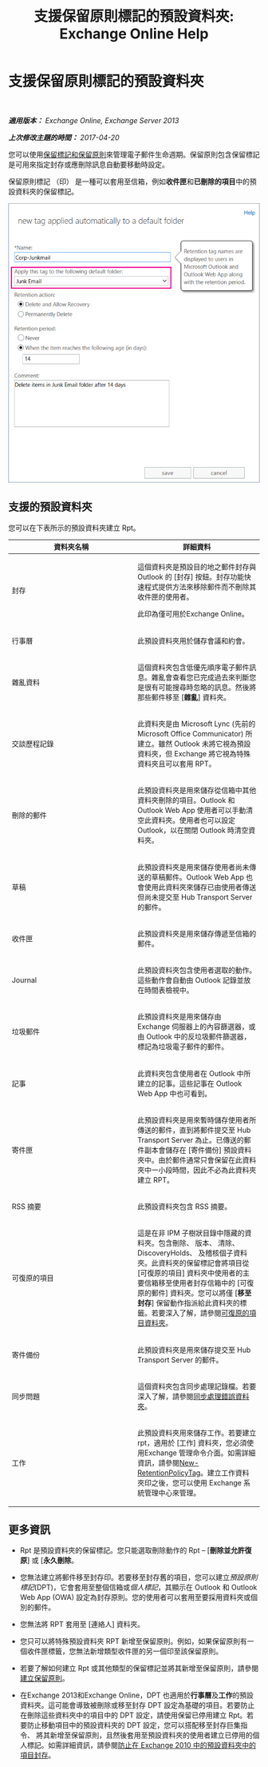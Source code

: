 ﻿---
title: '支援保留原則標記的預設資料夾: Exchange Online Help'
TOCTitle: 支援保留原則標記的預設資料夾
ms:assetid: d2e2064f-4102-4018-b688-504d09da6d39
ms:mtpsurl: https://technet.microsoft.com/zh-tw/library/Dn783294(v=EXCHG.150)
ms:contentKeyID: 62835941
ms.date: 05/23/2018
mtps_version: v=EXCHG.150
ms.translationtype: MT
---

# 支援保留原則標記的預設資料夾

 

_**適用版本：** Exchange Online, Exchange Server 2013_

_**上次修改主題的時間：** 2017-04-20_

您可以使用[保留標記和保留原則](retention-tags-and-retention-policies-exchange-2013-help.md)來管理電子郵件生命週期。保留原則包含保留標記是可用來指定封存或應刪除訊息自動要移動時設定。

保留原則標記 （印） 是一種可以套用至信箱，例如**收件匣**和**已刪除的項目**中的預設資料夾的保留標記。

![建立保留原則標記 (RPT)](images/Dn783294.b59a96fd-94e1-4c9b-bff6-97a1bd98dfe7(EXCHG.150).png "建立保留原則標記 (RPT)")

## 支援的預設資料夾

您可以在下表所示的預設資料夾建立 Rpt。


<table>
<colgroup>
<col style="width: 50%" />
<col style="width: 50%" />
</colgroup>
<thead>
<tr class="header">
<th>資料夾名稱</th>
<th>詳細資料</th>
</tr>
</thead>
<tbody>
<tr class="odd">
<td><p>封存</p></td>
<td><p>這個資料夾是預設目的地之郵件封存與 Outlook 的 [封存] 按鈕。封存功能快速程式提供方法來移除郵件而不刪除其收件匣的使用者。</p>
<p>此印為僅可用於Exchange Online。</p></td>
</tr>
<tr class="even">
<td><p>行事曆</p></td>
<td><p>此預設資料夾用於儲存會議和約會。</p></td>
</tr>
<tr class="odd">
<td><p>雜亂資料</p></td>
<td><p>這個資料夾包含低優先順序電子郵件訊息。雜亂會查看您已完成過去來判斷您是很有可能搜尋時忽略的訊息。然後將那些郵件移至 [<strong>雜亂</strong>] 資料夾。</p></td>
</tr>
<tr class="even">
<td><p>交談歷程記錄</p></td>
<td><p>此資料夾是由 Microsoft Lync (先前的 Microsoft Office Communicator) 所建立。雖然 Outlook 未將它視為預設資料夾，但 Exchange 將它視為特殊資料夾且可以套用 RPT。</p></td>
</tr>
<tr class="odd">
<td><p>刪除的郵件</p></td>
<td><p>此預設資料夾是用來儲存從信箱中其他資料夾刪除的項目。Outlook 和 Outlook Web App 使用者可以手動清空此資料夾。使用者也可以設定 Outlook，以在關閉 Outlook 時清空資料夾。</p></td>
</tr>
<tr class="even">
<td><p>草稿</p></td>
<td><p>此預設資料夾是用來儲存使用者尚未傳送的草稿郵件。Outlook Web App 也會使用此資料夾來儲存已由使用者傳送但尚未提交至 Hub Transport Server 的郵件。</p></td>
</tr>
<tr class="odd">
<td><p>收件匣</p></td>
<td><p>此預設資料夾是用來儲存傳遞至信箱的郵件。</p></td>
</tr>
<tr class="even">
<td><p>Journal</p></td>
<td><p>此預設資料夾包含使用者選取的動作。這些動作會自動由 Outlook 記錄並放在時間表檢視中。</p></td>
</tr>
<tr class="odd">
<td><p>垃圾郵件</p></td>
<td><p>此預設資料夾是用來儲存由 Exchange 伺服器上的內容篩選器，或由 Outlook 中的反垃圾郵件篩選器，標記為垃圾電子郵件的郵件。</p></td>
</tr>
<tr class="even">
<td><p>記事</p></td>
<td><p>此資料夾包含使用者在 Outlook 中所建立的記事。這些記事在 Outlook Web App 中也可看到。</p></td>
</tr>
<tr class="odd">
<td><p>寄件匣</p></td>
<td><p>此預設資料夾是用來暫時儲存使用者所傳送的郵件，直到將郵件提交至 Hub Transport Server 為止。已傳送的郵件副本會儲存在 [寄件備份] 預設資料夾中。由於郵件通常只會保留在此資料夾中一小段時間，因此不必為此資料夾建立 RPT。</p></td>
</tr>
<tr class="even">
<td><p>RSS 摘要</p></td>
<td><p>此預設資料夾包含 RSS 摘要。</p></td>
</tr>
<tr class="odd">
<td><p>可復原的項目</p></td>
<td><p>這是在非 IPM 子樹狀目錄中隱藏的資料夾。包含刪除、 版本、 清除、 DiscoveryHolds、 及稽核個子資料夾。此資料夾的保留標記會將項目從 [可復原的項目] 資料夾中使用者的主要信箱移至使用者封存信箱中的 [可復原的郵件] 資料夾。您可以將僅 [<strong>移至封存</strong>] 保留動作指派給此資料夾的標籤。若要深入了解，請參閱<a href="recoverable-items-folder-exchange-2013-help.md">可復原的項目資料夾</a>。</p></td>
</tr>
<tr class="even">
<td><p>寄件備份</p></td>
<td><p>此預設資料夾是用來儲存提交至 Hub Transport Server 的郵件。</p></td>
</tr>
<tr class="odd">
<td><p>同步問題</p></td>
<td><p>這個資料夾包含同步處理記錄檔。若要深入了解，請參閱<a href="https://go.microsoft.com/fwlink/p/?linkid=198215">同步處理錯誤資料夾</a>。</p></td>
</tr>
<tr class="even">
<td><p>工作</p></td>
<td><p>此預設資料夾用來儲存工作。若要建立 rpt，適用於 [工作] 資料夾，您必須使用Exchange 管理命令介面。如需詳細資訊，請參閱<a href="https://technet.microsoft.com/zh-tw/library/dd335226(v=exchg.150)">New-RetentionPolicyTag</a>。建立工作資料夾印之後，您可以使用 Exchange 系統管理中心來管理。</p></td>
</tr>
</tbody>
</table>


## 更多資訊

  - Rpt 是預設資料夾的保留標記。您只能選取刪除動作的 Rpt – \[**刪除並允許復原**\] 或 \[**永久刪除**。

  - 您無法建立將郵件移至封存印。若要移至封存舊的項目，您可以建立*預設原則標記*(DPT)，它會套用至整個信箱或*個人標記*，其顯示在 Outlook 和 Outlook Web App (OWA) 設定為封存原則。您的使用者可以套用至要採用資料夾或個別的郵件。

  - 您無法將 RPT 套用至 \[連絡人\] 資料夾。

  - 您只可以將特殊預設資料夾 RPT 新增至保留原則。例如，如果保留原則有一個收件匣標籤，您無法新增類型收件匣的另一個印至該保留原則。

  - 若要了解如何建立 Rpt 或其他類型的保留標記並將其新增至保留原則，請參閱[建立保留原則](create-a-retention-policy-exchange-2013-help.md)。

  - 在Exchange 2013和Exchange Online，DPT 也適用於**行事曆**及**工作**的預設資料夾。這可能會導致被刪除或移至封存 DPT 設定為基礎的項目。若要防止在刪除這些資料夾中的項目中的 DPT 設定，請使用保留已停用建立 Rpt。若要防止移動項目中的預設資料夾的 DPT 設定，您可以搭配移至封存巨集指令、 將其新增至保留原則，且然後套用至預設資料夾的使用者建立已停用的個人標記。如需詳細資訊，請參閱[防止在 Exchange 2010 中的預設資料夾中的項目封存](https://go.microsoft.com/fwlink/?linkid=511071)。

